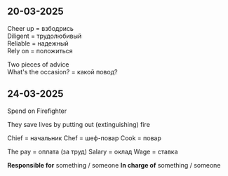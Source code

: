 
## 20-03-2025

Cheer up = взбодрись  
Diligent = трудолюбивый  
Reliable = надежный  
	Rely on = положиться  

Two pieces of advice  
What's the occasion? = какой повод?  

## 24-03-2025

Spend on 
Firefighter

They save lives by putting out (extinguishing) fire

Chief = начальник
Chef = шеф-повар
Cook = повар

The pay = оплата (за труд)
Salary = оклад
Wage = ставка

**Responsible for** something / someone
**In charge of** something / someone